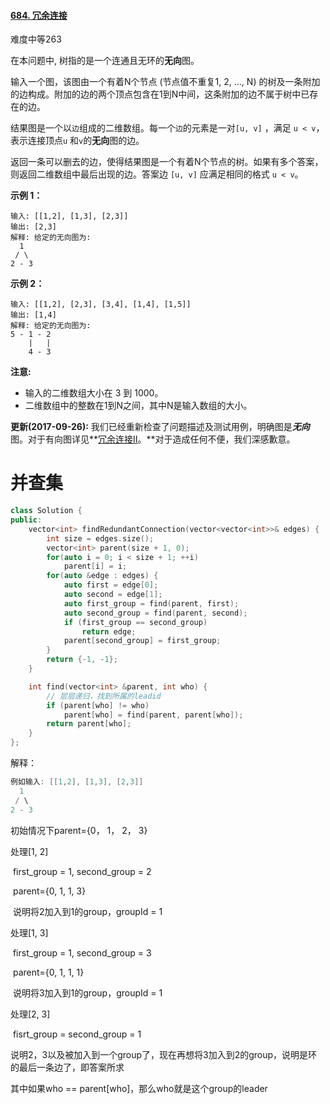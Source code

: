 #### [684. 冗余连接](https://leetcode-cn.com/problems/redundant-connection/)

难度中等263

在本问题中, 树指的是一个连通且无环的**无向**图。

输入一个图，该图由一个有着N个节点 (节点值不重复1, 2, ..., N) 的树及一条附加的边构成。附加的边的两个顶点包含在1到N中间，这条附加的边不属于树中已存在的边。

结果图是一个以`边`组成的二维数组。每一个`边`的元素是一对`[u, v]` ，满足 `u < v`，表示连接顶点`u` 和`v`的**无向**图的边。

返回一条可以删去的边，使得结果图是一个有着N个节点的树。如果有多个答案，则返回二维数组中最后出现的边。答案边 `[u, v]` 应满足相同的格式 `u < v`。

**示例 1：**

```
输入: [[1,2], [1,3], [2,3]]
输出: [2,3]
解释: 给定的无向图为:
  1
 / \
2 - 3
```

**示例 2：**

```
输入: [[1,2], [2,3], [3,4], [1,4], [1,5]]
输出: [1,4]
解释: 给定的无向图为:
5 - 1 - 2
    |   |
    4 - 3
```

**注意:**

- 输入的二维数组大小在 3 到 1000。
- 二维数组中的整数在1到N之间，其中N是输入数组的大小。

**更新(2017-09-26):**
我们已经重新检查了问题描述及测试用例，明确图是***无向*** 图。对于有向图详见**[冗余连接II](https://leetcodechina.com/problems/redundant-connection-ii/description/)。**对于造成任何不便，我们深感歉意。





# 并查集

```c++
class Solution {
public:
    vector<int> findRedundantConnection(vector<vector<int>>& edges) {
        int size = edges.size();
        vector<int> parent(size + 1, 0);
        for(auto i = 0; i < size + 1; ++i) 
            parent[i] = i;
        for(auto &edge : edges) {
            auto first = edge[0];
            auto second = edge[1];
            auto first_group = find(parent, first);
            auto second_group = find(parent, second);
            if (first_group == second_group) 
                return edge;
            parent[second_group] = first_group;
        }
        return {-1, -1};
    }

    int find(vector<int> &parent, int who) {
        // 层层递归，找到所属的leadid
        if (parent[who] != who)
            parent[who] = find(parent, parent[who]);
        return parent[who];
    }
};
```

解释：

```c++
例如输入: [[1,2], [1,3], [2,3]]
  1
 / \
2 - 3
```

初始情况下parent={0， 1， 2， 3}

处理[1, 2]

​		first_group = 1, second_group = 2

​		parent={0, 1, 1, 3}

​		说明将2加入到1的group，groupId = 1

处理[1, 3]

​		first_group = 1, second_group = 3

​		parent={0, 1, 1, 1}

​		说明将3加入到1的group，groupId = 1

处理[2, 3]

​		fisrt_group = second_group = 1

​		说明2，3以及被加入到一个group了，现在再想将3加入到2的group，说明是环的最后一条边了，即答案所求



其中如果who == parent[who]，那么who就是这个group的leader